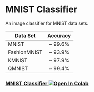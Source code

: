 # MNIST Classifier

An image classifier for MNIST data sets.

| Data Set | Accuracy |
| --- | :---: |
| MNIST | ~ 99.6% |
| FashionMNIST | ~ 93.9% |
| KMNIST | ~ 97.9% |
| QMNIST | ~ 99.4% |

### [MNIST Classifier ![Open In Colab](https://colab.research.google.com/assets/colab-badge.svg)](https://colab.research.google.com/github/katipber/vision/blob/main/mnist/MNIST.ipynb)
